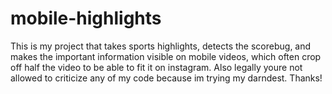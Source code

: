 # mobile-highlights

This is my project that takes sports highlights, detects the scorebug, and makes the important information visible on mobile videos, which often crop off half the video to be able to fit it on instagram. Also legally youre not allowed to criticize any of my code because im trying my darndest. Thanks!
